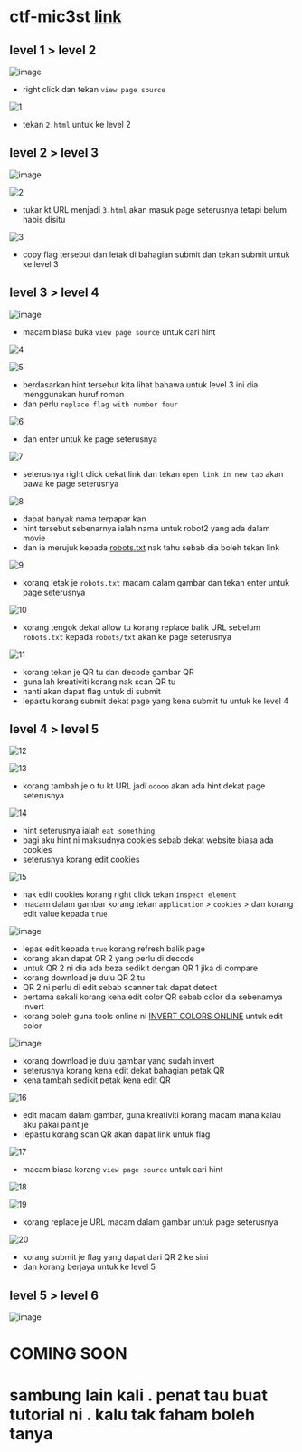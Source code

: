 # ctf-mic3st [link](https://ctf.mic3st.com/)

## level 1 > level 2

![image](https://user-images.githubusercontent.com/23289982/205048057-8ec0a9bf-ef21-4b63-b610-c358a88ce32b.png)
 
 * right click dan tekan `view page source`
 
 ![1](https://user-images.githubusercontent.com/23289982/205049089-d529fe54-3287-4a6e-9e11-56b3618e2ff3.png)
 
 * tekan `2.html` untuk ke level 2
 
 ## level 2 > level 3
 
 ![image](https://user-images.githubusercontent.com/23289982/205049392-f6f3b120-9338-4974-a548-56088dd122c2.png)

 ![2](https://user-images.githubusercontent.com/23289982/205050088-7e65ebef-b390-4b94-996f-ec368cab2898.png)

* tukar kt URL menjadi `3.html` akan masuk page seterusnya tetapi belum habis disitu

![3](https://user-images.githubusercontent.com/23289982/205051271-f1927cb0-0fa7-41a0-9c6c-ca04fad6f927.png)

* copy flag tersebut dan letak di bahagian submit dan tekan submit untuk ke level 3

## level 3 > level 4

![image](https://user-images.githubusercontent.com/23289982/205052225-90b24445-1f5d-4c2f-890f-f5bdca38e7c3.png)

* macam biasa buka `view page source` untuk cari hint

![4](https://user-images.githubusercontent.com/23289982/205052498-d2d32082-5d8f-41bb-914d-710929355d52.png)

![5](https://user-images.githubusercontent.com/23289982/205053069-711aa0ed-9f9b-467b-bc29-db2fa60bdb48.png)

* berdasarkan hint tersebut kita lihat bahawa untuk level 3 ini dia menggunakan huruf roman
* dan perlu `replace flag with number four`

![6](https://user-images.githubusercontent.com/23289982/205053962-60fd314a-325d-4973-9c2d-7671d25f6655.png)

* dan enter untuk ke page seterusnya

![7](https://user-images.githubusercontent.com/23289982/205054583-7123c36e-ae25-4cd7-ac40-a79f9a608349.png)

* seterusnya right click dekat link dan tekan `open link in new tab` akan bawa ke page seterusnya

![8](https://user-images.githubusercontent.com/23289982/205055145-0da4d00e-5c25-4f5b-9d5a-6fe5f76a3d85.png)

* dapat banyak nama terpapar kan
* hint tersebut sebenarnya ialah nama untuk robot2 yang ada dalam movie
* dan ia merujuk kepada [robots.txt](https://developers.google.com/search/docs/crawling-indexing/robots/intro#:~:text=What%20is%20a%20robots.txt%20file%20used%20for%3F,-A%20robots.txt&text=You%20can%20use%20a%20robots,similar%20pages%20on%20your%20site.) nak tahu sebab dia boleh tekan link

![9](https://user-images.githubusercontent.com/23289982/205056632-a1a4f658-2c95-4bb8-9522-ca6bfdbbda20.png)

* korang letak je `robots.txt` macam dalam gambar dan tekan enter untuk page seterusnya

![10](https://user-images.githubusercontent.com/23289982/205057505-3e5812ef-c5bc-4a2b-8955-839baf2c00b1.png)

* korang tengok dekat allow tu korang replace balik URL sebelum `robots.txt` kepada `robots/txt` akan ke page seterusnya

![11](https://user-images.githubusercontent.com/23289982/205058315-b668dc40-4d8f-4bec-aca3-0e2a8ffcb1f1.png)

* korang tekan je QR tu dan decode gambar QR 
* guna lah kreativiti korang nak scan QR tu 
* nanti akan dapat flag untuk di submit
* lepastu korang submit dekat page yang kena submit tu untuk ke level 4

## level 4 > level 5

![12](https://user-images.githubusercontent.com/23289982/205059617-6097ccb5-7d79-462e-b7c5-38259b06830b.png)

![13](https://user-images.githubusercontent.com/23289982/205059887-4a5b15a5-8cb4-4766-b4b6-a7844e2601dc.png)

* korang tambah je o tu kt URL jadi `ooooo` akan ada hint dekat page seterusnya

![14](https://user-images.githubusercontent.com/23289982/205060576-0dd46073-7468-4c76-b2b1-0e509c9b8917.png)

* hint seterusnya ialah `eat something`
* bagi aku hint ni maksudnya cookies sebab dekat website biasa ada cookies
* seterusnya korang edit cookies

![15](https://user-images.githubusercontent.com/23289982/205062789-87a1bba7-91ce-4540-aa35-4932cecd59b8.png)

* nak edit cookies korang right click tekan `inspect element`
* macam dalam gambar korang tekan `application` > `cookies` > dan korang edit value kepada `true`

![image](https://user-images.githubusercontent.com/23289982/205063399-3cf81c89-b1cc-4453-8be0-3ef58dde0229.png)

* lepas edit kepada `true` korang refresh balik page
* korang akan dapat QR 2 yang perlu di decode
* untuk QR 2 ni dia ada beza sedikit dengan QR 1 jika di compare
* korang download je dulu QR 2 tu
* QR 2 ni perlu di edit sebab scanner tak dapat detect
* pertama sekali korang kena edit color QR sebab color dia sebenarnya invert 
* korang boleh guna tools online ni [INVERT COLORS ONLINE](https://pinetools.com/invert-image-colors) untuk edit color

![image](https://user-images.githubusercontent.com/23289982/205069818-67515a68-a676-4774-9445-b117c3ed3905.png)

* korang download je dulu gambar yang sudah invert
* seterusnya korang kena edit dekat bahagian petak QR
* kena tambah sedikit petak kena edit QR

 ![16](https://user-images.githubusercontent.com/23289982/205071053-58e527ac-6abd-4f3b-a005-93c41dde7d20.png)

* edit macam dalam gambar, guna kreativiti korang macam mana kalau aku pakai paint je
* lepastu korang scan QR akan dapat link untuk flag

![17](https://user-images.githubusercontent.com/23289982/205072196-081c0461-7baa-4590-ac63-120fef1c6405.png)

* macam biasa korang `view page source` untuk cari hint

![18](https://user-images.githubusercontent.com/23289982/205072304-12fc7f30-e8c4-465d-b508-f7ef11faa658.png)

![19](https://user-images.githubusercontent.com/23289982/205072907-44819575-21b7-46a0-a2dd-954e2b11671f.png)

* korang replace je URL macam dalam gambar untuk page seterusnya

![20](https://user-images.githubusercontent.com/23289982/205073051-f7c10b24-321d-4c73-8ce3-d392f694e14e.png)

 * korang submit je flag yang dapat dari QR 2 ke sini 
 * dan korang berjaya untuk ke level 5

## level 5 > level 6

![image](https://user-images.githubusercontent.com/23289982/205073605-a2d03981-3b1a-4a4b-b624-9e3bc84c2a92.png)

# COMING SOON
# sambung lain kali . penat tau buat tutorial ni . kalu tak faham boleh tanya
